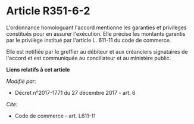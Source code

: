 # Article R351-6-2

L'ordonnance homologuant l'accord mentionne les garanties et privilèges constitués pour en assurer l'exécution. Elle précise
les montants garantis par le privilège institué par l'article L. 611-11 du code de commerce. 

Elle est notifiée par le greffier au débiteur et aux créanciers signataires de l'accord et est communiquée au conciliateur et
au ministère public.

**Liens relatifs à cet article**

_Modifié par_:

  - Décret n°2017-1771 du 27 décembre 2017 - art. 6

_Cite_:

  - Code de commerce - art. L611-11

